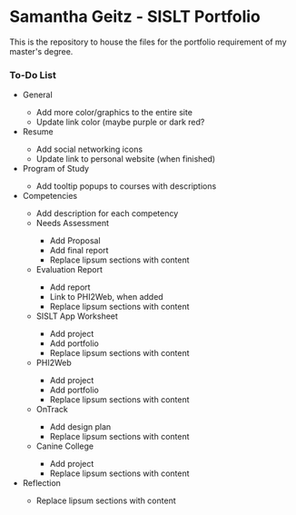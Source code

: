<h1>Samantha Geitz - SISLT Portfolio</h1>

<p>This is the repository to house the files for the portfolio requirement of my master's degree.</p>

<h3>To-Do List</h3>

<ul>
	<li>General</li>
		<ul>
			<li>Add more color/graphics to the entire site</li>
			<li>Update link color (maybe purple or dark red?</li>
		</ul>
	<li>Resume</li>
		<ul>
			<li>Add social networking icons</li>
			<li>Update link to personal website (when finished)</li>
		</ul>
	<li>Program of Study</li>
		<ul>
			<li>Add tooltip popups to courses with descriptions</li>
		</ul>
	<li>Competencies</li>
		<ul>
			<li>Add description for each competency</li>
			<li>Needs Assessment</li>
				<ul>
					<li>Add Proposal</li>
					<li>Add final report</li>
					<li>Replace lipsum sections with content</li>
				</ul>
			<li>Evaluation Report</li>
				<ul>
					<li>Add report</li>
					<li>Link to PHI2Web, when added</li>
					<li>Replace lipsum sections with content</li>
				</ul>
			<li>SISLT App Worksheet</li>
				<ul>
					<li>Add project</li>
					<li>Add portfolio</li>
					<li>Replace lipsum sections with content</li>
				</ul>
			<li>PHI2Web</li>
				<ul>
					<li>Add project</li>
					<li>Add portfolio</li>
					<li>Replace lipsum sections with content</li>
				</ul>
			<li>OnTrack</li>
				<ul>
					<li>Add design plan</li>
					<li>Replace lipsum sections with content</li>
				</ul>
			<li>Canine College</li>
				<ul>
					<li>Add project</li>
					<li>Replace lipsum sections with content</li>
				</ul>
		</ul>
	<li>Reflection</li>
		<ul>
			<li>Replace lipsum sections with content</li>
		</ul>
</ul>